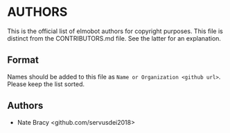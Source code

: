 # AUTHORS

This is the official list of elmobot authors for copyright purposes. This file is distinct from the CONTRIBUTORS.md file. See the latter for an explanation.

## Format

Names should be added to this file as `Name or Organization <github url>`. Please keep the list sorted.

## Authors

 - Nate Bracy <github.com/servusdei2018>
